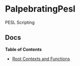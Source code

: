 # PalpebratingPesl
PESL Scripting

## Docs
**Table of Contents**
- [Root Contexts and Functions](./root.md)
